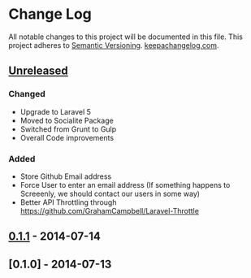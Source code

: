 # Change Log
All notable changes to this project will be documented in this file.
This project adheres to [Semantic Versioning](http://semver.org/). [keepachangelog.com](http://keepachangelog.com).

## [Unreleased][unreleased]
### Changed
- Upgrade to Laravel 5
- Moved to Socialite Package
- Switched from Grunt to Gulp
- Overall Code improvements

### Added
- Store Github Email address
- Force User to enter an email address  (If something happens to Screeenly, we should contact our users in some way)
- Better API Throttling through https://github.com/GrahamCampbell/Laravel-Throttle

## [0.1.1] - 2014-07-14

## [0.1.0] - 2014-07-13

[unreleased]: https://github.com/stefanzweifel/screeenly/compare/v0.1.1...HEAD
[0.1.1]: https://github.com/stefanzweifel/screeenly/compare/v.0.1.0...v0.1.1
